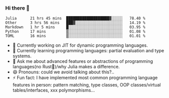 
### Hi there 👋

<!--START_SECTION:waka-->
```text
Julia      21 hrs 45 mins  ███████████████████▓░░░░░   78.40 % 
Other      3 hrs 56 mins   ███▓░░░░░░░░░░░░░░░░░░░░░   14.19 % 
Markdown   1 hr 5 mins     █░░░░░░░░░░░░░░░░░░░░░░░░   03.95 % 
Python     17 mins         ▒░░░░░░░░░░░░░░░░░░░░░░░░   01.08 % 
TOML       16 mins         ▒░░░░░░░░░░░░░░░░░░░░░░░░   01.01 % 
```
<!--END_SECTION:waka-->

- 🔭 Currently working on JIT for dynamic programming languages.
- 🌱 Currently learning programming languages: partial evaluation and type systems.
- 💬 Ask me about advanced features or abstractions of programming languages(no Rust🤔)/why Julia makes a difference.
- 😄 Pronouns: could we avoid talking about this?..
- ⚡ Fun fact: I have implemented most common programming language features in person: pattern matching, type classes, OOP classes/virtual tables/interfaces, xxx polymorphisms...

<!--
**thautwarm/thautwarm** is a ✨ _special_ ✨ repository because its `README.md` (this file) appears on your GitHub profile.

Here are some ideas to get you started:

- 🔭 I’m currently working on ...
- 🌱 I’m currently learning ...
- 👯 I’m looking to collaborate on ...
- 🤔 I’m looking for help with ...
- 💬 Ask me about ...
- 📫 How to reach me: ...
- 😄 Pronouns: ...
- ⚡ Fun fact: ...
-->
